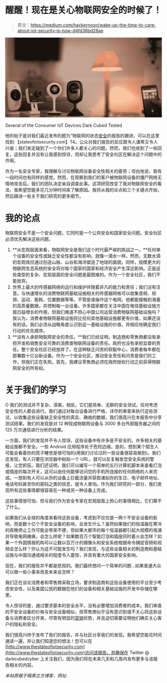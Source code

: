 # 醒醒！现在是关心物联网安全的时候了！

> 原文：<https://medium.com/hackernoon/wake-up-the-time-to-care-about-iot-security-is-now-d4fd38bd28ae>

![](img/50d741214e3a0642616a8bbd0c254515.png)

Several of the Consumer IoT Devices Dark Cubed Tested

他的帖子是对我们最近发布的题为“物联网的状态[安全](https://hackernoon.com/tagged/security)的报告的跟进，可以在这里找到:【stateofiotsecurity.com】T4。公众对我们报告的反应既令人谦卑又令人兴奋；我们肯定碰到了一个你们许多人都关心的问题。然而，我们也收到了一些回复，这些回复并没有让我感到惊讶，但却让我思考了安全社区在解决这个问题中的作用。

作为一名安全专家，我理解与讨论物联网设备安全性相关的疲劳；坦白地说，我有一段时间也有同样的感觉。然而，在观察到我们的客户被物联网设备的僵尸网络无情地攻击后，我们的团队决定亲自调查此事。这项研究改变了我对物联网安全的看法，我希望您能多花几分钟时间来了解原因。我将从我的论点和三个关键点开始，然后跟进一些关于我们研究的更多细节。

# 我的论点

物联网安全不是一个安全问题，它同时是一个公共安全和国家安全问题。安全社区必须优先解决这些问题。

1.  **从宏观层面来看，物联网安全是我们这个时代最严峻的挑战之一。**任何单个设备的安全性或缺乏安全性都没有影响，就像一滴水一样。然而，无数水滴的宏观效应通过创造山脉、山谷和海洋塑造了地球的面貌。同样，规模更大的物联网生态系统的安全将对每个国家的国家和经济安全产生深远影响。正是这些类型的复杂、宏观层面的安全问题是最困难的。作为一个安全社区，我们不能放弃。
2.  世界上最大的传感器网络的运行和维护伴随着非凡的能力和责任；我们没有注意。与快速增长的消费物联网基础设施相关的传感器网格可以收集音频、视频、运动、能耗、位置数据等等。不管是谁操作这个电网，他都能接触到海量的高质量数据，并控制每一台设备。许多国家都在关注中国在电信基础设施方面日益增长的作用，但我们难道不担心中国公司运营消费物联网基础设施吗？我认为，消费者物联网基础设施将比任何其他基础设施都更有价值，如果还没有的话。我们必须从战略角度认识到这一基础设施的价值，并相应地确定我们行动的优先顺序。
3.  **没有人承担物联网安全的责任。**我们已经证明，制造商和零售商都没有承担开发和销售安全可靠的消费类物联网设备的责任。政府也没有承担监督的责任。整个安全社区已经放弃了。在这种缺乏问责的软黏中心，消费者每年都在部署数十亿台新设备。作为一个安全社区，推动安全责任和问责是我们的工作，但我们正在失败。首先，我建议零售商必须在政府授权行动之前获得物联网安全的所有权。

# 关于我们的学习

O 我们的测试并不复杂、深奥，相反，它们是简单、无聊的安全测试，任何考虑安全性的人都会进行。我们通过对每台设备进行严格、详尽的审查来执行这些测试，以收集这些设备缺乏安全性的真实、确凿的数据，我们很高兴在本报告中分享测试结果。我们的发现是对 12 种现成物联网设备与 3000 多台外部服务器之间的 125 万次通信进行分析的结果。

一方面，我们的发现并不令人惊讶。这些设备中有许多是不安全的。许多相关的基础设施都不安全。一些 Android 应用程序处于危险边缘。是的，想到某个陌生人可能会看着你的孩子睡觉是很可怕的(用我们讨论过的一些设备很容易做到)。我们还发现，有人只要在浏览器中粘贴一个 URL，就可以反复触发您安全系统的警报，让您抓狂。我们还证明，我们可以编写一个简单的五行计算机脚本来查看灯泡或插座的每次开关，这可以由任何能够访问您的手机所连接的任何网络的人来完成。一想到有人可以从你的设备上拦截流量并获取诸如你的生日、电子邮件地址、电话号码甚至你的密码之类的信息，就令人害怕。作为我们研究的一部分，我们发现所有这些事情都很容易在一种或另一种设备上完成。

这些事情很可怕，但与我们作为安全专家在宏观层面上担心的事情相比，它们算不了什么。

如果我们从全球的角度来看待这些设备，考虑到不仅仅是一两个不安全设备的影响，而是数十亿个不安全设备的影响，会发生什么？虽然如果我们的恒温器在寒冷的夜晚停止工作可能会带来不便，但如果大都市的每个恒温器都引起大规模的电涌并导致电网瘫痪，会怎么样呢？如果数百万个智能灯泡和插座同时着火会怎样？如果一个外国情报机构可以让数以百万计的摄像头和安全系统根据命令捕捉音频和视频会怎么样？你认为这不可能发生吗？我们发现，与这些设备相关的制造商和基础设施与中国沟通或相关的程度令人震惊，并具有重大的国家安全影响。

现在，我们的报告并不都是悲观的。我们最终想问一个简单的问题…如果普通大众可以做一些小事来改变未来会怎样？

我们正在谈论消费者和零售商采取立场，要求制造商和这些设备使用的平台至少考虑安全性，以及美国公民的数据在他们的设备和相关基础设施的开发中存储在哪里。

令人惊讶的是，通过要求基本的安全水平，没有必要增加消费者的成本。我们审查的不安全设备的价格与安全设备相似，但零售商似乎没有意识到或不关心将这些设备与消费者区分开来，尽管有明显的[营销](https://hackernoon.com/tagged/marketing)优势，并且迫切需要证明他们确实关心客户的隐私和安全。

我们很高兴终于发布了我们的报告，并与社区分享我们的发现。我希望您能花时间通读一遍，并让我们知道您的想法！您可以在[http://www.thestateofiotsecurity.com](http://www.thestateofiotsecurity.com)访问该报告，并确保在 Twitter @ darkcubedcyber 上关注我们，因为我们将在未来几天和几周内发布更多与该报告相关的内容。

*本帖原载于暗黑立方博客，网址:*[](https://darkcubed.com/blog/)
